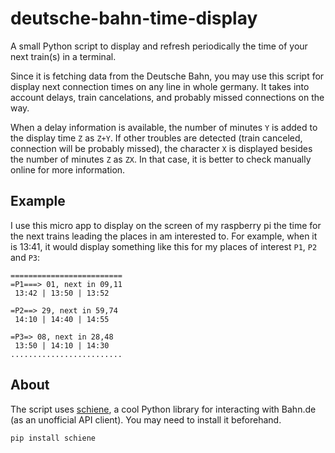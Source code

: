 # deutsche-bahn-time-display

A small Python script to display and refresh periodically the time of your next train(s) in a terminal.

Since it is fetching data from the Deutsche Bahn, you may use this script for display next connection times on any line in whole germany. It takes into account delays, train cancelations, and probably missed connections on the way. 

When a delay information is available, the number of minutes `Y` is added to the display time `Z` as `Z+Y`. If other troubles are detected (train canceled, connection will be probably missed), the character `X` is displayed besides the number of minutes `Z` as `ZX`. In that case, it is better to check manually online for more information. 

## Example

I use this micro app to display on the screen of my raspberry pi the time for the next trains leading the places in am interested to. For example, when it is 13:41, it would display something like this for my places of interest `P1`, `P2` and `P3`:

```
=========================
=P1===> 01, next in 09,11
 13:42 | 13:50 | 13:52

=P2==> 29, next in 59,74
 14:10 | 14:40 | 14:55

=P3=> 08, next in 28,48
 13:50 | 14:10 | 14:30
.........................
```

## About

The script uses [schiene](https://github.com/kennell/schiene), a cool Python library for interacting with Bahn.de (as an unofficial API client). You may need to install it beforehand. 

```
pip install schiene
```


